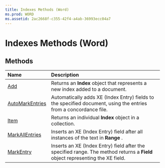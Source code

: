 ```yaml
---
title: Indexes Methods (Word)
ms.prod: WORD
ms.assetid: 2ac2668f-c355-42f4-a4ab-36993ecc04a7
---
```



# Indexes Methods (Word)

## Methods



|**Name**|**Description**|
|:-----|:-----|
|[Add](indexes-add-method-word.md)|Returns an  **Index** object that represents a new index added to a document.|
|[AutoMarkEntries](indexes-automarkentries-method-word.md)|Automatically adds XE (Index Entry) fields to the specified document, using the entries from a concordance file.|
|[Item](indexes-item-method-word.md)|Returns an individual  **Index** object in a collection.|
|[MarkAllEntries](indexes-markallentries-method-word.md)|Inserts an XE (Index Entry) field after all instances of the text in  **Range** .|
|[MarkEntry](indexes-markentry-method-word.md)|Inserts an XE (Index Entry) field after the specified range. The method returns a  **Field** object representing the XE field.|

